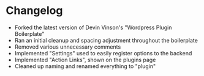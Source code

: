 # Changelog
* Forked the latest version of Devin Vinson's "Wordpress Plugin Boilerplate"
* Ran an initial cleanup and spacing adjustment throughout the boilerplate
* Removed various unnecessary comments
* Implemented "Settings" used to easily register options to the backend
* Implemented "Action Links", shown on the plugins page
* Cleaned up naming and renamed everything to "plugin"
